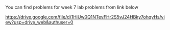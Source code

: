 You can find problems for week 7 lab problems from link below 

https://drive.google.com/file/d/1HiUw0Q1NTevFHr2S5vJ24HBky7ohqvHs/view?usp=drive_web&authuser=0
